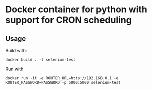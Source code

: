 # Docker container for python with support for CRON scheduling

## Usage

Build with:

```
docker build . -t selenium-test
```

Run with 

```
docker run -it -e ROUTER_URL=http://192.168.0.1 -e ROUTER_PASSWORD=PASSWORD -p 5000:5000 selenium-test
```